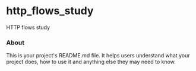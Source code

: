 http_flows_study
================

HTTP flows study

### About

This is your project's README.md file. It helps users understand what your
project does, how to use it and anything else they may need to know.